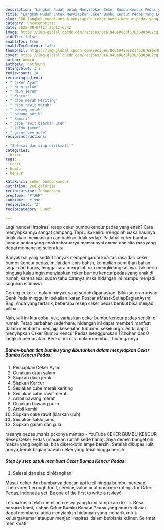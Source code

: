 ```yaml
---
description: "Langkah Mudah untuk Menyiapkan Ceker Bumbu Kencur Pedas yang Lezat Sekali"
title: "Langkah Mudah untuk Menyiapkan Ceker Bumbu Kencur Pedas yang Lezat Sekali"
slug: 888-langkah-mudah-untuk-menyiapkan-ceker-bumbu-kencur-pedas-yang-lezat-sekali
category: Uncategorized
date: 2022-09-07T17:20:12.634Z
image: https://img-global.cpcdn.com/recipes/8c61948a08c3f636/680x482cq70/ceker-bumbu-kencur-pedas-foto-resep-utama.jpg
hideToc: false
enableToc: true
enableTocContent: false
thumbnail: https://img-global.cpcdn.com/recipes/8c61948a08c3f636/680x482cq70/ceker-bumbu-kencur-pedas-foto-resep-utama.jpg
cover: https://img-global.cpcdn.com/recipes/8c61948a08c3f636/680x482cq70/ceker-bumbu-kencur-pedas-foto-resep-utama.jpg
author: Admin
authorAv: notfound
ratingvalue: 3.1
reviewcount: 24
recipeingredient:
- " Ceker Ayam"
- " daun salam"
- " daun jeruk"
- " Kencur"
- " cabe merah keriting"
- " cabe rawit merah"
- " bawang merah"
- " bawang putih"
- " kemiri"
- " cabe rawit biarkan utuh"
- " kaldu jamur"
- " garam dan gula"
recipeinstructions:

- "Selesai dan siap dinikmati!"
categories:
- Resep
tags:
- ceker
- bumbu
- kencur

katakunci: ceker bumbu kencur 
nutrition: 268 calories
recipecuisine: Indonesian
preptime: "PT26M"
cooktime: "PT59M"
recipeyield: "2"
recipecategory: Lunch

---
```



Lagi mencari inspirasi resep ceker bumbu kencur pedas yang enak? Cara menyiapkannya sangat gampang. Tapi Jika keliru mengolah maka hasilnya tidak akan memuaskan dan bahkan tidak sedap. Padahal ceker bumbu kencur pedas yang enak seharusnya mempunyai aroma dan cita rasa yang dapat memancing selera kita.


Banyak hal yang sedikit banyak mempengaruhi kualitas rasa dari ceker bumbu kencur pedas, mulai dari jenis bahan, kemudian pemilihan bahan segar dan bagus, hingga cara mengolah dan menghidangkannya. Tak perlu bingung kalau ingin menyiapkan ceker bumbu kencur pedas yang enak di rumah, karena asal sudah tahu caranya maka hidangan ini mampu menjadi suguhan istimewa.

Goreng ceker di dalam minyak yang sudah dipanaskan. Bikin setoran arisan Genk Peda minggu ini sekalian ikutan Posbar #MasakSetiapBagianAyam. Bagi Anda yang tertarik, beberapa resep ceker pedas berikut bisa menjadi pilihan.


Nah, kali ini kita coba, yuk, variasikan ceker bumbu kencur pedas sendiri di rumah. Tetap berbahan sederhana, hidangan ini dapat memberi manfaat dalam membantu menjaga kesehatan tubuhmu sekeluarga. Anda dapat menyiapkan Ceker Bumbu Kencur Pedas menggunakan 12 bahan dan 0 langkah pembuatan. Berikut ini cara dalam membuat hidangannya.

<!--inarticleads1-->

##### Bahan-bahan dan bumbu yang dibutuhkan dalam menyiapkan Ceker Bumbu Kencur Pedas:

1. Persiapkan  Ceker Ayam
1. Gunakan  daun salam
1. Siapkan  daun jeruk
1. Siapkan  Kencur
1. Sediakan  cabe merah keriting
1. Sediakan  cabe rawit merah
1. Ambil  bawang merah
1. Gunakan  bawang putih
1. Ambil  kemiri
1. Siapkan  cabe rawit (biarkan utuh)
1. Sediakan  kaldu jamur
1. Siapkan  garam dan gula


rasanya pedas ,manis pokonya mantap - YouTube CEKER BUMBU KENCUR Resep Ceker Pedas (masakan rumah sederhana). Saya demen banget nih makan yang beginiaa, bisa dikerokotin ampe bersih.. Setelah dikupas kulit arinya, kerok bagian bawah ceker yang tebal hingga bersih. 

<!--inarticleads2-->

##### Step by step untuk membuat Ceker Bumbu Kencur Pedas:


1. Selesai dan siap dihidangkan!

Masak ceker dan bumbunya dengan api kecil hingga bumbu meresap. There aren&#39;t enough food, service, value or atmosphere ratings for Galeri Pedas, Indonesia yet. Be one of the first to write a review! 

Terima kasih telah membaca resep yang kami tampilkan di sini. Besar harapan kami, olahan Ceker Bumbu Kencur Pedas yang mudah di atas dapat membantu anda menyiapkan hidangan yang menarik untuk keluarga/teman ataupun menjadi inspirasi dalam berbisnis kuliner. Selamat menikmati
